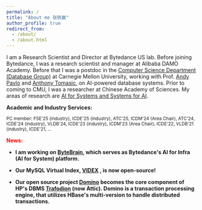 ```yaml
---
permalink: /
title: "About me 张铁赢"
author_profile: true
redirect_from: 
  - /about/
  - /about.html
---
```

I am a Research Scientist and Director at Bytedance US lab. Before joining Bytedance, I was a research scientist and manager at Alibaba DAMO Academy. Before that I was a postdoc in the [Computer Science Department (Database Group)](https://db.cs.cmu.edu/) at Carnegie Mellon University, working with Prof. [Andy Pavlo](https://www.cs.cmu.edu/~pavlo/) and [Anthony Tomasic](https://www.cs.cmu.edu/~tomasic/), on AI-powered database systems. Prior to coming to CMU, I was a researcher at Chinese Academy of Sciences. My areas of research are [AI for Systems and Systems for AI](https://rise.cs.berkeley.edu/course/cs294-ai-for-systems-and-systems-for-ai-ai-sys/).

**Academic and Industry Services:**

<small>
PC member: FSE'25 (industry), ICDE'25 (industry), ATC'25, ICDM'24 (Area Chair), ATC'24, ICDE'24 (industry), VLDB'24, ICDE'23 (industry), ICDM'23 (Area Chair), ICDE'22, VLDB'21 (industry), ICDE'21, ...
</small>

<strong><font color=red> News: </font><strong>

- I am working on [ByteBrain](https://jobs.bytedance.com/en/position/7501887881750038791/detail), which serves as Bytedance's AI for Infra (AI for System) platform.

- Our MySQL Virtual Index, [VIDEX](https://github.com/bytedance/videx/blob/main/README.md) , is now open-source!

- Our open source project [Domino](https://github.com/domino-succ/domino/wiki) becomes the core component of HP's DBMS [Trafodion](https://attic.apache.org/projects/trafodion.html) (now Attic). Domino is a transaction processing engine, that utilizes HBase's multi-version to handle distributed transactions.

